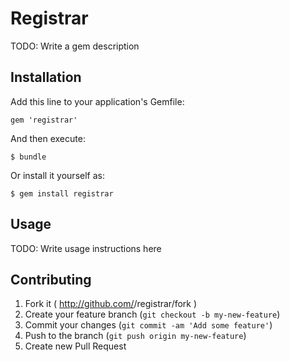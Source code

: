 # Registrar

TODO: Write a gem description

## Installation

Add this line to your application's Gemfile:

    gem 'registrar'

And then execute:

    $ bundle

Or install it yourself as:

    $ gem install registrar

## Usage

TODO: Write usage instructions here

## Contributing

1. Fork it ( http://github.com/<my-github-username>/registrar/fork )
2. Create your feature branch (`git checkout -b my-new-feature`)
3. Commit your changes (`git commit -am 'Add some feature'`)
4. Push to the branch (`git push origin my-new-feature`)
5. Create new Pull Request
